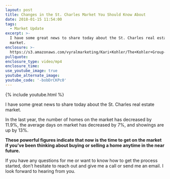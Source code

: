 ```yaml
---
layout: post
title: Changes in the St. Charles Market You Should Know About
date: 2018-01-15 11:54:00
tags:
  - Market Update
excerpt: >-
  I have some great news to share today about the St. Charles real estate
  market.
enclosure: >-
  https://s3.amazonaws.com/vyralmarketing/Kari+Kohler/The+Kohler+Group-+A+St.+Charles+real+estate+tip.mp4
pullquote:
enclosure_type: video/mp4
enclosure_time:
use_youtube_image: true
youtube_alternate_image:
youtube_code: '-bobDrCKPc0'
---
```



{% include youtube.html %}

I have some great news to share today about the St. Charles real estate market.

In the last year, the number of homes on the market has decreased by 11.9%, the average days on market has decreased by 7%, and showings are up by 13%.

**These powerful figures indicate that now is the time to get on the market if you’ve been thinking about buying or selling a home anytime in the near future.**

If you have any questions for me or want to know how to get the process started, don’t hesitate to reach out and give me a call or send me an email. I look forward to hearing from you.